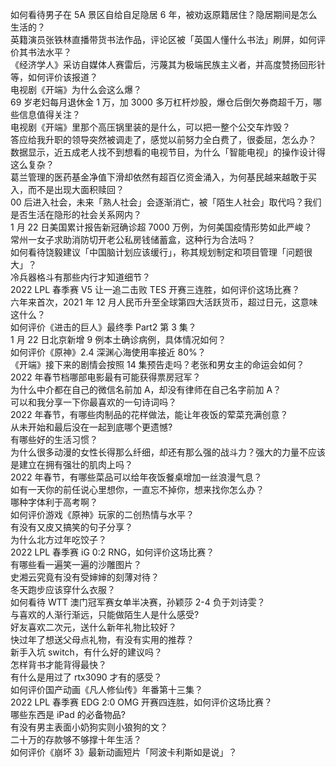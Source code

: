如何看待男子在 5A 景区自给自足隐居 6 年，被劝返原籍居住？隐居期间是怎么生活的？  
英籍演员张铁林直播带货书法作品，评论区被「英国人懂什么书法」刷屏，如何评价其书法水平？  
《经济学人》采访自媒体人赛雷后，污蔑其为极端民族主义者，并高度赞扬回形针等，如何评价该报道？  
电视剧《开端》为什么会这么爆？  
69 岁老妇每月退休金 1 万，加 3000 多万杠杆炒股，爆仓后倒欠券商超千万，哪些信息值得关注？  
电视剧《开端》里那个高压锅里装的是什么，可以把一整个公交车炸毁？  
答应给我升职的领导突然被调走了，感觉以前努力全白费了，很委屈，怎么办？  
数据显示，近五成老人找不到想看的电视节目，为什么「智能电视」的操作设计得这么复杂？  
葛兰管理的医药基金净值下滑却依然有超百亿资金涌入，为何基民越来越敢于买入，而不是出现大面积赎回？  
00 后进入社会，未来「熟人社会」会逐渐消亡，被「陌生人社会」取代吗？我们是否生活在隐形的社会关系网内？  
1 月 22 日美国累计报告新冠确诊超 7000 万例，为何美国疫情形势如此严峻？  
常州一女子求助消防切开老公私房钱储蓄盒，这种行为合法吗？  
如何看待饶毅建议「中国脑计划应该缓行」，称其规划制定和项目管理「问题很大」？  
冷兵器格斗有那些内行才知道细节？  
2022 LPL 春季赛 V5 让一追二击败 TES 开赛三连胜，如何评价这场比赛？  
六年来首次，2021 年 12 月人民币升至全球第四大活跃货币，超过日元，这意味这什么？  
如何评价《进击的巨人》最终季 Part2 第 3 集？  
1 月 22 日北京新增 9 例本土确诊病例，具体情况如何？  
如何评价《原神》2.4 深渊心海使用率接近 80%？  
《开端》接下来的剧情会按照 14 集预告走吗？老张和男女主的命运会如何？  
2022 年春节档哪部电影最有可能获得票房冠军？  
为什么中介都在自己的微信名前加 A，却没有律师在自己名字前加 A？  
可以和我分享一下你最喜欢的一句诗词吗？  
2022 年春节，有哪些肉制品的花样做法，能让年夜饭的荤菜充满创意？  
从未开始和最后没在一起到底哪个更遗憾?  
有哪些好的生活习惯？  
为什么很多动漫的女性长得那么纤细，却还有那么强的战斗力？强大的力量不应该是建立在拥有强壮的肌肉上吗？  
2022 年春节，有哪些菜品可以给年夜饭餐桌增加一丝浪漫气息？  
如有一天你的前任说心里想你，一直忘不掉你，想来找你怎么办？  
哪种字体利于高考啊？  
如何评价游戏《原神》玩家的二创热情与水平？  
有没有又皮又搞笑的句子分享？  
为什么北方过年吃饺子？  
2022 LPL 春季赛 iG 0:2 RNG，如何评价这场比赛？  
有哪些看一遍笑一遍的沙雕图片？  
史湘云究竟有没有受婶婶的刻薄对待？  
冬天跑步应该穿什么衣服？  
如何看待 WTT 澳门冠军赛女单半决赛，孙颖莎 2-4 负于刘诗雯？  
与喜欢的人渐行渐远，只能做陌生人是什么感受?  
好友喜欢二次元，送什么新年礼物比较好？  
快过年了想送父母点礼物，有没有实用的推荐？  
新手入坑 switch，有什么好的建议吗？  
怎样背书才能背得最快？  
有什么是用过了 rtx3090 才有的感受？  
如何评价国产动画《凡人修仙传》年番第十三集？  
2022 LPL 春季赛 EDG 2:0 OMG 开赛四连胜，如何评价这场比赛？  
哪些东西是 iPad 的必备物品?  
有没有男主表面小奶狗实则小狼狗的文？  
二十万的存款够不够撑十年生活？  
如何评价《崩坏 3》最新动画短片「阿波卡利斯如是说」？  
